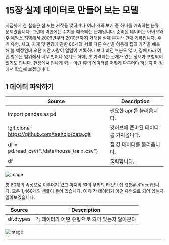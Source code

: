  # 15장 실제 데이터로 만들어 보는 모델

지금까지 한 실습은 참 또는 거짓을 맞히거나 여러 개의 보기 중 하나를 예측하는 분류 문제였습니다.
그런데 이번에는 수치를 예측하는 문제입니다. 준비된 데이터는 아이오와주 에임스 지역에서 2006년부터 2010년까지 거래된 실제 부동산 판매 기록입니다. 주거 유형, 차고, 자재 및 환경에 관한 80개의 서로 다른 속성을 이용해 집의 가격을 예측해 볼 예정인데 오랜 시간 사람이 일일이 기록하다 보니 빠진 부분도 많고, 집에 따라 어떤 항목은 범위에서 너무 벗어나 있기도 하며, 또 가격과는 관계가 없는 정보가 포함되어 있기도 합니다. 
현장에서 만나게 되는 이런 류의 데이터를 어떻게 다루어야 하는지 이 장에서 학습해 보겠습니다.

## 1  데이터 파악하기


|Source|Description|
|--|--|
|import pandas as pd|필요한 api 를 불러옵니다.|
|!git clone https://github.com/taehojo/data.git|깃허브에 준비된 데이터를 가져옵니다.|
|df = pd.read_csv("./data/house_train.csv")|집 값 데이터를 불러옵니다.|
|df|출력합니다.|


![image](https://user-images.githubusercontent.com/52357235/177986304-5fec8406-2b05-43ea-972b-bdc1f6c95422.png)


총 80개의 속성으로 이루어져 있고 마지막 열이 우리의 타깃인 집 값(SalePrice)입니다.
모두 1,460개의 샘플이 들어 있습니다.
이제 각 데이터가 어떤 유형으로 되어 있는지 알아보겠습니다.

|Source|Description|
|--|--|
|df.dtypes|각 데이터가 어떤 유형으로 되어 있는지 알아본다|

![image](https://user-images.githubusercontent.com/52357235/177986573-7cf901a2-64f1-4fee-a8ee-65e25210327f.png)


---


